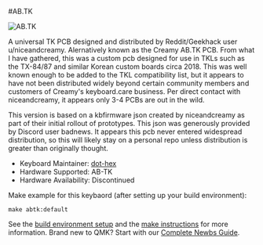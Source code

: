 #AB.TK

![AB.TK](https://i.imgur.com/Sw8G5IV.jpg)

A universal TK PCB designed and distributed by Reddit/Geekhack user u/niceandcreamy. Alernatively known as the Creamy AB.TK PCB. From what I have gathered, this was a custom pcb designed for use in TKLs such as the TX-84/87 and similar Korean custom boards circa 2018. This was well known enough to be added to the TKL compatibility list, but it appears to have not been distributed widely beyond certain community members and customers of Creamy's keyboard.care business. Per direct contact with niceandcreamy, it appears only 3-4 PCBs are out in the wild.

This version is based on a kbfirmware json created by niceandcreamy as part of their initial rollout of prototypes. This json was generously provided by Discord user badnews. It appears this pcb never entered widespread distribution, so this will likely stay on a personal repo unless distribution is greater than originally thought. 

* Keyboard Maintainer: [dot-hex](https://github.com/dot-hex)
* Hardware Supported: AB-TK
* Hardware Availability: Discontinued

Make example for this keybaord (after setting up your build environment):

    make abtk:default


See the [build environment setup](https://docs.qmk.fm/#/getting_started_build_tools) and the [make instructions](https://docs.qmk.fm/#/getting_started_make_guide) for more information. Brand new to QMK? Start with our [Complete Newbs Guide](https://docs.qmk.fm/#/newbs).

